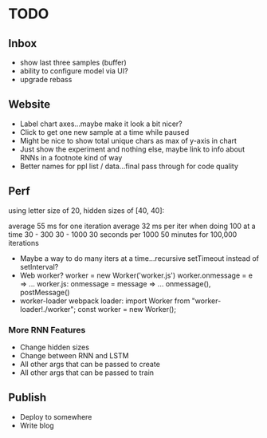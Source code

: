 # TODO

## Inbox

- show last three samples (buffer)
- ability to configure model via UI?
- upgrade rebass

## Website

- Label chart axes...maybe make it look a bit nicer?
- Click to get one new sample at a time while paused
- Might be nice to show total unique chars as max of y-axis in chart
- Just show the experiment and nothing else, maybe link to info about RNNs in a footnote kind of way
- Better names for ppl list / data...final pass through for code quality

## Perf

using letter size of 20, hidden sizes of [40, 40]:

average 55 ms for one iteration
average 32 ms per iter when doing 100 at a time
30 - 300
30 - 1000
30 seconds per 1000
50 minutes for 100,000 iterations

- Maybe a way to do many iters at a time...recursive setTimeout instead of setInterval?
- Web worker?
  worker = new Worker('worker.js')
  worker.onmessage = e => ...
  worker.js:
  onmessage = message => ...
  onmessage(), postMessage()
- worker-loader webpack loader:
  import Worker from "worker-loader!./worker";
  const worker = new Worker();

### More RNN Features

- Change hidden sizes
- Change between RNN and LSTM
- All other args that can be passed to create
- All other args that can be passed to train

## Publish

- Deploy to somewhere
- Write blog
